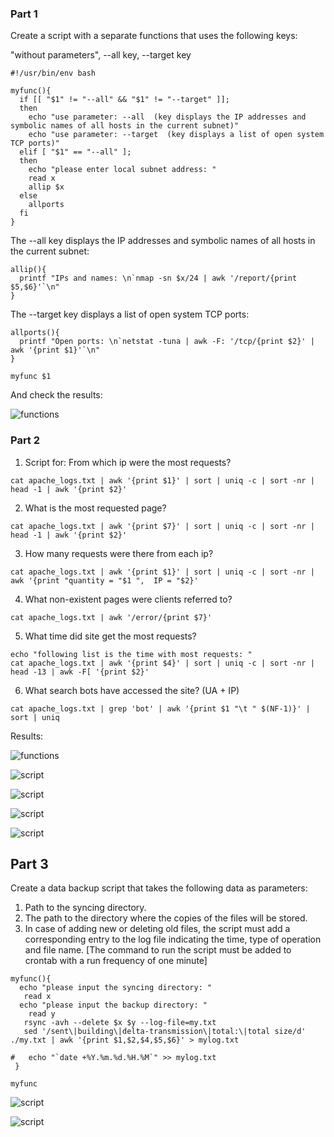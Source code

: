  ### Part 1
 
 Create a script with a separate functions that uses the following keys:
 
 "without parameters", --all key, --target key


```
#!/usr/bin/env bash

myfunc(){
  if [[ "$1" != "--all" && "$1" != "--target" ]];
  then
    echo "use parameter: --all  (key displays the IP addresses and symbolic names of all hosts in the current subnet)"
    echo "use parameter: --target  (key displays a list of open system TCP ports)"
  elif [ "$1" == "--all" ];
  then
    echo "please enter local subnet address: "
    read x
    allip $x
  else
    allports
  fi
}
```
The --all key displays the IP addresses and symbolic names of all hosts in the current subnet:
```
allip(){
  printf "IPs and names: \n`nmap -sn $x/24 | awk '/report/{print $5,$6}'`\n"
}
```
The --target key displays a list of open system TCP ports:
```
allports(){
  printf "Open ports: \n`netstat -tuna | awk -F: '/tcp/{print $2}' | awk '{print $1}'`\n"
}

myfunc $1
```

And check the results:


![functions](./images/16.png "functions")


 ### Part 2
 
 1. Script for: From which ip were the most requests?
```
cat apache_logs.txt | awk '{print $1}' | sort | uniq -c | sort -nr | head -1 | awk '{print $2}'
```
2. What is the most requested page?
```
cat apache_logs.txt | awk '{print $7}' | sort | uniq -c | sort -nr | head -1 | awk '{print $2}'
```
3. How many requests were there from each ip?
```
cat apache_logs.txt | awk '{print $1}' | sort | uniq -c | sort -nr | awk '{print "quantity = "$1 ",  IP = "$2}'
```
4. What non-existent pages were clients referred to?
```
cat apache_logs.txt | awk '/error/{print $7}'
```
5. What time did site get the most requests?
```
echo "following list is the time with most requests: "
cat apache_logs.txt | awk '{print $4}' | sort | uniq -c | sort -nr | head -13 | awk -F[ '{print $2}'
```
6. What search bots have accessed the site? (UA + IP)
```
cat apache_logs.txt | grep 'bot' | awk '{print $1 "\t " $(NF-1)}' | sort | uniq
```
Results:

![functions](./images/19.png "functions")

![script](./images/17.png "script")

![script](./images/18.png "script")

![script](./images/11.png "script")

![script](./images/12.png "script")

## Part 3

Create a data backup script that takes the following data as parameters:
1. Path to the syncing directory.
2. The path to the directory where the copies of the files will be stored.
3. In case of adding new or deleting old files, the script must add a corresponding entry to the log file 
indicating the time, type of operation and file name. [The command to run the script must be added to crontab with a run frequency of one minute]

```
myfunc(){
  echo "please input the syncing directory: "
   read x
  echo "please input the backup directory: "
    read y
   rsync -avh --delete $x $y --log-file=my.txt
   sed '/sent\|building\|delta-transmission\|total:\|total size/d' ./my.txt | awk '{print $1,$2,$4,$5,$6}' > mylog.txt

#   echo "`date +%Y.%m.%d.%H.%M`" >> mylog.txt
 }

myfunc
```
![script](./images/20.png "script")

![script](./images/21.png "script")
